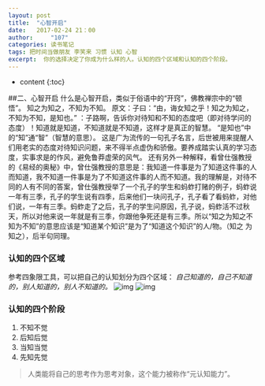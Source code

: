 ```yaml
---
layout: post
title:  "心智开启"
date:   2017-02-24 21：00
author:     "107"
categories: 读书笔记
tags: 把时间当做朋友 李笑来 习惯 认知 心智 
excerpt:  你的选择决定了你成为什么样的人。认知的四个区域和认知的四个阶段。
---
```

* content
{:toc}

##二、心智开启
什么是心智开启，类似于俗语中的“开窍”，佛教禅宗中的“顿悟”。
知之为知之，不知为不知。
原文：子曰：“由，诲女知之乎！知之为知之，不知为不知，是知也。” 
：子路啊，告诉你对待知和不知的态度吧（即对待学问的态度）！知道就是知道，不知道就是不知道，这样才是真正的智慧。
“是知也”中的“知”通“智”（智慧的意思）。
这是广为流传的一句孔子名言，后世被用来提醒人们用老实的态度对待知识问题，来不得半点虚伪和骄傲。要养成踏实认真的学习态度，实事求是的作风，避免鲁莽虚荣的风气。
还有另外一种解释，看曾仕强教授的《易经的奥秘》中，曾仕强教授的意思是：我知道一件事是为了知道这件事的人而知道，我不知道一件事是为了不知道这件事的人而不知道。我的理解是，对待不同的人有不同的答案，曾仕强教授举了一个孔子的学生和蚂蚱打赌的例子，蚂蚱说一年有三季，孔子的学生说有四季，后来他们一块问孔子，孔子看了看蚂蚱，对他们说，一年有三季。蚂蚱走了之后，孔子的学生问原因，孔子说，蚂蚱活不过秋天，所以对他来说一年就是有三季，你跟他争死还是有三季。所以“知之为知之不知为不知”的意思应该是“知道某个知识”是为了“知道这个知识”的人/物。（知之 为 知之），后半句同理。
###  **认知的四个区域**
参考四象限工具，可以把自己的认知划分为四个区域：
*自己知道的，自己不知道的，别人知道的，别人不知道的。*
![img](http://tomens.github.io/pictures/zhidalsixiangxian.jpeg)
![img](http://tomens.github.io/pictures/001.png)
### **认知的四个阶段**
1. 不知不觉
2. 后知后觉
3. 当知当觉
4. 先知先觉

> 人类能将自己的思考作为思考对象，这个能力被称作“元认知能力”。

